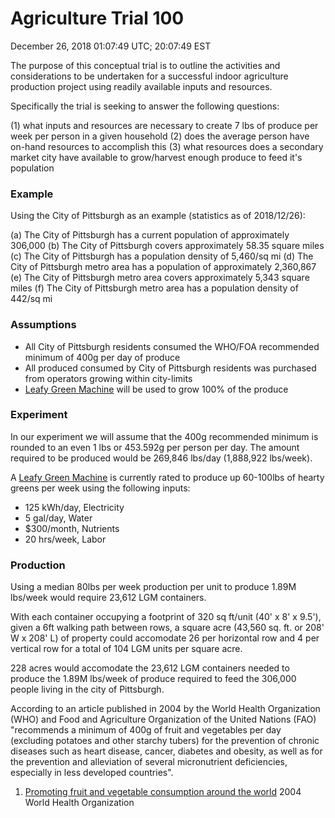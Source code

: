 # Agriculture Trial 100

December 26, 2018
01:07:49 UTC; 20:07:49 EST

The purpose of this conceptual trial is to outline the activities and considerations to be undertaken for a successful indoor agriculture production project using readily available inputs and resources.

Specifically the trial is seeking to answer the following questions:

(1) what inputs and resources are necessary to create 7 lbs of produce per week per person in a given household
(2) does the average person have on-hand resources to accomplish this
(3) what resources does a secondary market city have available to grow/harvest enough produce to feed it's population

### Example
Using the City of Pittsburgh as an example (statistics as of 2018/12/26):

(a) The City of Pittsburgh has a current population of approximately 306,000
(b) The City of Pittsburgh covers approximately 58.35 square miles
(c) The City of Pittsburgh has a population density of 5,460/sq mi
(d) The City of Pittsburgh metro area has a population of approximately 2,360,867
(e) The City of Pittsburgh metro area covers approximately 5,343 square miles
(f) The City of Pittsburgh metro area has a population density of 442/sq mi

### Assumptions
- All City of Pittsburgh residents consumed the WHO/FOA recommended minimum of 400g per day of produce
- All produced consumed by City of Pittsburgh residents was purchased from operators growing within city-limits
- [Leafy Green Machine](https://www.freightfarms.com/) will be used to grow 100% of the produce

### Experiment
In our experiment we will assume that the 400g recommended minimum is rounded to an even 1 lbs or 453.592g per person per day. The amount required to be produced would be 269,846 lbs/day (1,888,922 lbs/week).

A [Leafy Green Machine](https://www.freightfarms.com/product/#lgm-basics) is currently rated to produce up 60-100lbs of hearty greens per week using the following inputs:

- 125 kWh/day, Electricity
- 5 gal/day, Water
- $300/month, Nutrients
- 20 hrs/week, Labor

### Production
Using a median 80lbs per week production per unit to produce 1.89M lbs/week would require 23,612 LGM containers.

With each container occupying a footprint of 320 sq ft/unit (40' x 8' x 9.5'), given a 6ft walking path between rows, a square acre (43,560 sq. ft. or 208' W x 208' L) of property could accomodate 26 per horizontal row and 4 per vertical row for a total of 104 LGM units per square acre.

228 acres would accomodate the 23,612 LGM containers needed to produce the 1.89M lbs/week of produce required to feed the 306,000 people living in the city of Pittsburgh.


According to an article published in 2004 by the World Health Organization (WHO) and Food and Agriculture Organization of the United Nations (FAO) "recommends a minimum of 400g of fruit and vegetables per day (excluding potatoes and other starchy tubers) for the prevention of chronic diseases such as heart disease, cancer, diabetes and obesity, as well as for the prevention and alleviation of several micronutrient deficiencies, especially in less developed countries".

1. [Promoting fruit and vegetable consumption around the world](https://www.who.int/dietphysicalactivity/fruit/en/) 2004 World Health Organization

